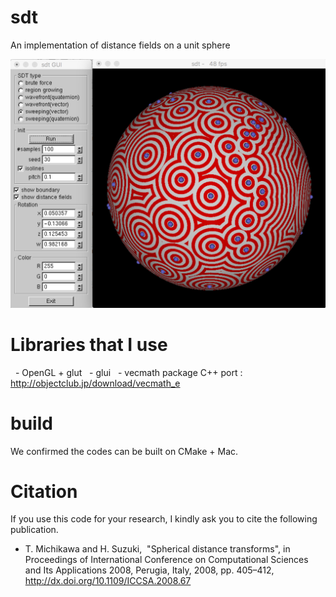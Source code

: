 # sdt
An implementation of distance fields on a unit sphere

![Snapshot](result.png)

# Libraries that I use
   - OpenGL + glut
   - glui
   - vecmath package C++ port : http://objectclub.jp/download/vecmath_e 

# build 
We confirmed the codes can be built on CMake + Mac.

# Citation 
If you use this code for your research, I kindly ask you to cite the following publication. 

 - T. Michikawa and H. Suzuki,  "Spherical distance transforms", in Proceedings of International Conference on Computational Sciences and Its Applications 2008, Perugia, Italy, 2008, pp. 405–412, http://dx.doi.org/10.1109/ICCSA.2008.67


